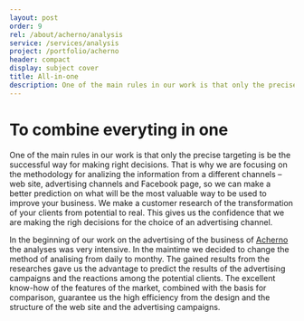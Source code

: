 ```yaml
---
layout: post
order: 9
rel: /about/acherno/analysis
service: /services/analysis
project: /portfolio/acherno
header: compact
display: subject cover
title: All-in-one
description: One of the main rules in our work is that only the precise targeting is the successful way for making right decisions.
---
```

# To combine everyting in one
One of the main rules in our work is that only the precise targeting is be the successful way for making right decisions. That is why we are focusing on the methodology for analizing the information from a different channels – web site, advertising channels and Facebook page, so we can make a better prediction on what will be the most valuable way to be used to improve your business. We make a customer research of the transformation of your clients from potential to real. This gives us the confidence that we are making the righ decisions for the choice of an advertising channel.

In the beginning of our work on the advertising of the business of [Acherno](http://acherno.com) the analyses was very intensive. In the maintime we decided to change the method of analising from daily to monthy. The gained results from the researches gave us the advantage to predict the results of the advertising campaigns and the reactions among the potential clients. The excellent know-how of the features of the market, combined with the basis for comparison, guarantee us the high efficiency from the design and the structure of the web site and the advertising campaigns.
